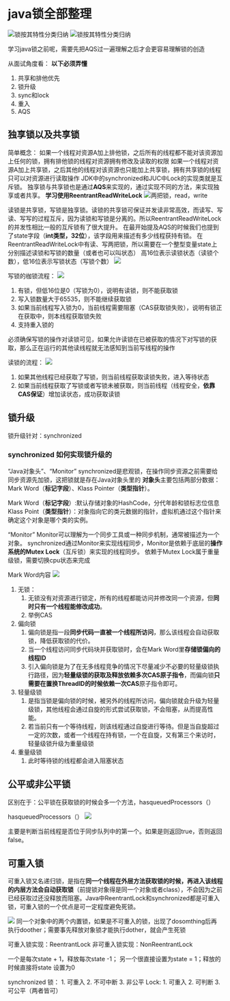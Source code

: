 # java锁全部整理

![锁按其特性分类归纳](/2023-04-02-16-48-32.png)
![锁按其特性分类归纳](/技术学习流程/pic/2023-04-02-16-48-32.png)

学习java锁之前呢，需要先把AQS过一遍理解之后才会更容易理解锁的创造

从面试角度看： **以下必须弄懂**
1. 共享和排他优先
2. 锁升级
3. sync和lock
4. 重入
5. AQS

## 独享锁以及共享锁
简单概念：
如果一个线程对资源A加上排他锁，之后所有的线程都不能对该资源加上任何的锁，拥有排他锁的线程对资源拥有修改及读取的权限
如果一个线程对资源A加上共享锁，之后其他的线程对该资源也只能加上共享锁，拥有共享锁的线程只可以对资源进行读取操作
JDK中的synchronized和JUC中Lock的实现类就是互斥锁。
独享锁与共享锁也是通过**AQS**来实现的，通过实现不同的方法，来实现独享或者共享。
**学习使用ReentrantReadWriteLock**
![两把锁，read，write](/技术学习流程/pic/2023-04-02-17-00-20.png)

读锁是共享锁，写锁是独享锁。读锁的共享锁可保证并发读非常高效，而读写、写读、写写的过程互斥，因为读锁和写锁是分离的。所以ReentrantReadWriteLock的并发性相比一般的互斥锁有了很大提升。
在最开始提及AQS的时候我们也提到了state字段（**int类型，32位**），该字段用来描述有多少线程获持有锁。
在ReentrantReadWriteLock中有读、写两把锁，所以需要在一个整型变量state上分别描述读锁和写锁的数量（或者也可以叫状态）
高16位表示读锁状态（读锁个数），低16位表示写锁状态（写锁个数）
![](/技术学习流程/pic/2023-04-09-10-56-10.png)

写锁的枷锁流程：
![](/技术学习流程/pic/2023-04-09-11-05-15.png)
1. 有锁，但低16位是0（写锁为0），说明有读锁，则不能获取锁
2. 写入锁数量大于65535，则不能继续获取锁
3. 如果当前线程写入锁为0，当前线程需要阻塞（CAS获取锁失败），说明有锁正在获取中，则本线程获取锁失败
4. 支持重入锁的
   
必须确保写锁的操作对读锁可见，如果允许读锁在已被获取的情况下对写锁的获取，那么正在运行的其他读线程就无法感知到当前写线程的操作

读锁的流程：
![](/技术学习流程/pic/2023-04-09-11-16-10.png)
1. 如果其他线程已经获取了写锁，则当前线程获取读锁失败，进入等待状态
2. 如果当前线程获取了写锁或者写锁未被获取，则当前线程（线程安全，**依靠CAS保证**）增加读状态，成功获取读锁

## 锁升级
锁升级针对：synchronized
### synchronized 如何实现锁升级的
“Java对象头”、“Monitor”
synchronized是悲观锁，在操作同步资源之前需要给同步资源先加锁，这把锁就是存在Java对象头里的
**对象头**主要包括两部分数据：Mark Word（**标记字段**）、Klass Pointer（**类型指针**）。  


Mark Word（**标记字段**）:默认存储对象的HashCode，分代年龄和锁标志位信息
Klass Point（**类型指针**）：对象指向它的类元数据的指针，虚拟机通过这个指针来确定这个对象是哪个类的实例。
 
 “Monitor”
Monitor可以理解为一个同步工具或一种同步机制，通常被描述为一个对象。
synchronized通过Monitor来实现线程同步，Monitor是依赖于底层的**操作系统的Mutex Lock**（互斥锁）来实现的线程同步。
依赖于Mutex Lock属于重量级锁，需要切换cpu状态来完成  

Mark Word内容
![](/技术学习流程/pic/2023-04-09-11-50-45.png)

1. 无锁：
   1. 无锁没有对资源进行锁定，所有的线程都能访问并修改同一个资源，但**同时只有一个线程能修改成功**。
   2. 举例CAS
2. 偏向锁
   1. 偏向锁是指一段**同步代码一直被一个线程所访问**，那么该线程会自动获取锁，降低获取锁的代价。
   2. 当一个线程访问同步代码块并获取锁时，会在Mark Word里**存储锁偏向的线程ID**
   3. 引入偏向锁是为了在无多线程竞争的情况下尽量减少不必要的轻量级锁执行路径，因为**轻量级锁的获取及释放依赖多次CAS原子指令**，而偏向锁**只需要在置换ThreadID的时候依赖一次CAS**原子指令即可。
3. 轻量级锁
   1. 是指当锁是偏向锁的时候，被另外的线程所访问，偏向锁就会升级为轻量级锁，其他线程会通过自旋的形式尝试获取锁，不会阻塞，从而提高性能。
   2. 若当前只有一个等待线程，则该线程通过自旋进行等待。但是当自旋超过一定的次数，或者一个线程在持有锁，一个在自旋，又有第三个来访时，轻量级锁升级为重量级锁
4. 重量级锁
   1. 此时等待锁的线程都会进入阻塞状态

## 公平或非公平锁
区别在于：公平锁在获取锁的时候会多一个方法，hasqueuedProcessors（）

hasqueuedProcessors（）
![](/技术学习流程/pic/2023-04-09-12-12-06.png)

主要是判断当前线程是否位于同步队列中的第一个。如果是则返回true，否则返回false。

## 可重入锁
可重入锁又名递归锁，是指在**同一个线程在外层方法获取锁的时候，再进入该线程的内层方法会自动获取锁**（前提锁对象得是同一个对象或者class），不会因为之前已经获取过还没释放而阻塞。Java中ReentrantLock和synchronized都是可重入锁，可重入锁的一个优点是可一定程度避免死锁。

![](/技术学习流程/pic/2023-04-09-12-14-55.png)
同一个对象中的两个内置锁，如果是不可重入的锁，出现了dosomthing后再执行doother；需要事先释放对象锁才能执行dother，就会产生死锁

可重入锁实现：ReentrantLock
非可重入锁实现：NonReentrantLock

一个是每次state + 1，释放每次state -1；
另一个很直接设置为state = 1；释放的时候直接将state 设置为0

synchronized 锁：
    1. 可重入
    2.  不可中断 
    3.  非公平
Lock: 
    1. 可重入
    2. 可判断
    3. 可公平（两者皆可）
